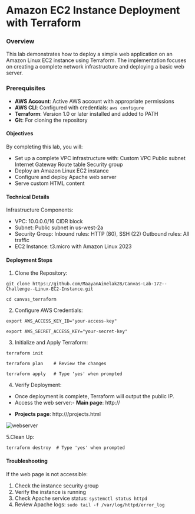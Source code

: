 # Amazon EC2 Instance Deployment with Terraform
### Overview
This lab demonstrates how to deploy a simple web application on an Amazon Linux EC2 instance using Terraform. The implementation focuses on creating a complete network infrastructure and deploying a basic web server.
### Prerequisites
- **AWS Account**: Active AWS account with appropriate permissions
- **AWS CLI**: Configured with credentials:
`aws configure`
- **Terraform**: Version 1.0 or later installed and added to PATH
- **Git**: For cloning the repository
  
#### Objectives
By completing this lab, you will:
* Set up a complete VPC infrastructure with:
Custom VPC
Public subnet
Internet Gateway
Route table
Security group
* Deploy an Amazon Linux EC2 instance
* Configure and deploy Apache web server
* Serve custom HTML content
  
#### Technical Details
Infrastructure Components:
* VPC: 10.0.0.0/16 CIDR block
* Subnet: Public subnet in us-west-2a
* Security Group:
Inbound rules: HTTP (80), SSH (22)
Outbound rules: All traffic
* EC2 Instance: t3.micro with Amazon Linux 2023

#### Deployment Steps
1. Clone the Repository:

`git clone https://github.com/MaayanAimelak28/Canvas-Lab-172--Challenge--Linux-EC2-Instance.git`

`cd canvas_terraform`

2. Configure AWS Credentials:

`export AWS_ACCESS_KEY_ID="your-access-key"`

`export AWS_SECRET_ACCESS_KEY="your-secret-key"`

3. Initialize and Apply Terraform:

`terraform init`

`terraform plan    # Review the changes`

`terraform apply   # Type 'yes' when prompted`

4. Verify Deployment:
* Once deployment is complete, Terraform will output the public IP.
* Access the web server:- **Main page**: http://<public-ip>
- **Projects page**: http://<public-ip>/projects.html
  
![webserver](https://github.com/user-attachments/assets/e8fc733a-e8cf-4cbf-b7ce-d384c9a08524)

5.Clean Up:

`terraform destroy  # Type 'yes' when prompted`

#### Troubleshooting
If the web page is not accessible:

1. Check the instance security group
2. Verify the instance is running
3. Check Apache service status:
`systemctl status httpd`
4. Review Apache logs:
`sudo tail -f /var/log/httpd/error_log`
